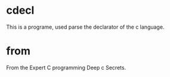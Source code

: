 # cdecl
This is a programe, used parse the declarator of the 
c language.
# from
From the Expert C programming Deep c Secrets.
